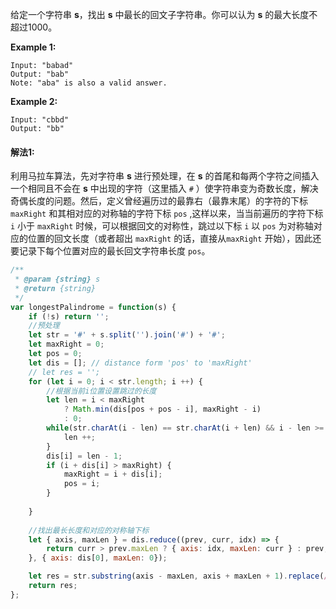 给定一个字符串 **s**，找出 **s** 中最长的回文子字符串。你可以认为 **s** 的最大长度不超过1000。

**Example 1:**

```
Input: "babad"
Output: "bab"
Note: "aba" is also a valid answer.
```

**Example 2:**

```
Input: "cbbd"
Output: "bb"
```

#### 解法1:

利用马拉车算法，先对字符串 **s** 进行预处理，在 **s** 的首尾和每两个字符之间插入一个相同且不会在 **s** 中出现的字符（这里插入 `#` ）使字符串变为奇数长度，解决奇偶长度的问题。然后，定义曾经遍历过的最靠右（最靠末尾）的字符的下标 `maxRight` 和其相对应的对称轴的字符下标 `pos` ,这样以来，当当前遍历的字符下标 `i` 小于 `maxRight` 时候，可以根据回文的对称性，跳过以下标 `i` 以 `pos` 为对称轴对应的位置的回文长度（或者超出 `maxRight` 的话，直接从`maxRight` 开始），因此还要记录下每个位置对应的最长回文字符串长度 `pos`。

```javascript
/**
 * @param {string} s
 * @return {string}
 */
var longestPalindrome = function(s) {
    if (!s) return '';
    //预处理
    let str = '#' + s.split('').join('#') + '#';
    let maxRight = 0;
    let pos = 0;
    let dis = []; // distance form 'pos' to 'maxRight'
    // let res = '';
    for (let i = 0; i < str.length; i ++) {
        //根据当前i位置设置跳过的长度
        let len = i < maxRight 
            ? Math.min(dis[pos + pos - i], maxRight - i) 
            : 0;
        while(str.charAt(i - len) == str.charAt(i + len) && i - len >= 0 && i + len < str.length) {
            len ++;
        }
        dis[i] = len - 1;
        if (i + dis[i] > maxRight) {
            maxRight = i + dis[i];
            pos = i;
        }
        
    }
    
    //找出最长长度和对应的对称轴下标
    let { axis, maxLen } = dis.reduce((prev, curr, idx) => {
        return curr > prev.maxLen ? { axis: idx, maxLen: curr } : prev;
    }, { axis: dis[0], maxLen: 0});

    let res = str.substring(axis - maxLen, axis + maxLen + 1).replace(/#/g, '');
    return res;
};



```

